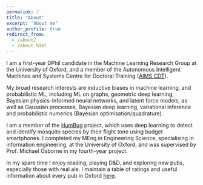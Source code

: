 ```yaml
---
permalink: /
title: "About"
excerpt: "About me"
author_profile: true
redirect_from: 
  - /about/
  - /about.html
---
```


I am a first-year DPhil candidate in the Machine Learning Research Group at the University of Oxford, and a member of the Autonomous Intelligent Machines and Systems Centre 
for Doctoral Training ([AIMS CDT](https://aims.robots.ox.ac.uk/)). 

My broad research interests are inductive biases in machine learning, and probabilistic ML, including ML on 
graphs, geometric deep learning, Bayesian physics-informed neural networks, and latent force models, as well as Gaussian processes, Bayesian deep learning, variational inference 
and probabilistic numerics (Bayesian optimisation/quadrature). 

I am a member of the [HumBug](https://humbug.ox.ac.uk/) project, which uses deep learning to detect and identify mosquito species by their 
flight tone using budget smartphones. I completed my MEng in Engineering Science, specialising in information engineering, at the University of 
Oxford, and was supervised by Prof. Michael Osborne in my fourth-year project.

In my spare time I enjoy reading, playing D&D, and exploring new pubs, especially those with real ale.
I maintain a table of ratings and useful information about every pub in Oxford [here](/pubs/).